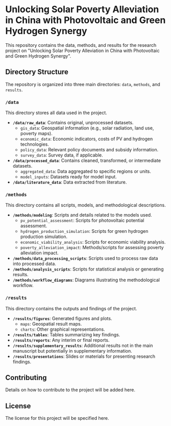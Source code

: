 # Unlocking Solar Poverty Alleviation in China with Photovoltaic and Green Hydrogen Synergy

This repository contains the data, methods, and results for the research project on "Unlocking Solar Poverty Alleviation in China with Photovoltaic and Green Hydrogen Synergy".

## Directory Structure

The repository is organized into three main directories: `data`, `methods`, and `results`.

### `/data`

This directory stores all data used in the project.

-   **`/data/raw_data`**: Contains original, unprocessed datasets.
    -   `gis_data`: Geospatial information (e.g., solar radiation, land use, poverty maps).
    -   `economic_data`: Economic indicators, costs of PV and hydrogen technologies.
    -   `policy_data`: Relevant policy documents and subsidy information.
    -   `survey_data`: Survey data, if applicable.
-   **`/data/processed_data`**: Contains cleaned, transformed, or intermediate datasets.
    -   `aggregated_data`: Data aggregated to specific regions or units.
    -   `model_inputs`: Datasets ready for model input.
-   **`/data/literature_data`**: Data extracted from literature.

### `/methods`

This directory contains all scripts, models, and methodological descriptions.

-   **`/methods/modeling`**: Scripts and details related to the models used.
    -   `pv_potential_assessment`: Scripts for photovoltaic potential assessment.
    -   `hydrogen_production_simulation`: Scripts for green hydrogen production simulation.
    -   `economic_viability_analysis`: Scripts for economic viability analysis.
    -   `poverty_alleviation_impact`: Methods/scripts for assessing poverty alleviation impact.
-   **`/methods/data_processing_scripts`**: Scripts used to process raw data into processed data.
-   **`/methods/analysis_scripts`**: Scripts for statistical analysis or generating results.
-   **`/methods/workflow_diagrams`**: Diagrams illustrating the methodological workflow.

### `/results`

This directory contains the outputs and findings of the project.

-   **`/results/figures`**: Generated figures and plots.
    -   `maps`: Geospatial result maps.
    -   `charts`: Other graphical representations.
-   **`/results/tables`**: Tables summarizing key findings.
-   **`/results/reports`**: Any interim or final reports.
-   **`/results/supplementary_results`**: Additional results not in the main manuscript but potentially in supplementary information.
-   **`/results/presentations`**: Slides or materials for presenting research findings.

## Contributing

Details on how to contribute to the project will be added here.

## License

The license for this project will be specified here. 